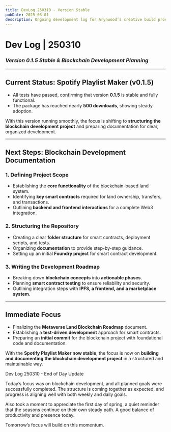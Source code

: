 ```yaml
---
title: DevLog 250310 - Version Stable
pubDate: 2025-03-01
description: Ongoing development log for Arynwood’s creative build process.
---
```

# **Dev Log | 250310**  
### *Version 0.1.5 Stable & Blockchain Development Planning*  

---

## **Current Status: Spotify Playlist Maker (v0.1.5)**  

- All tests have passed, confirming that version **0.1.5** is stable and fully functional.  
- The package has reached nearly **500 downloads**, showing steady adoption.  

With this version running smoothly, the focus is shifting to **structuring the blockchain development project** and preparing documentation for clear, organized development.  

---

## **Next Steps: Blockchain Development Documentation**  

### **1. Defining Project Scope**  
- Establishing the **core functionality** of the blockchain-based land system.  
- Identifying **key smart contracts** required for land ownership, transfers, and transactions.  
- Outlining **backend and frontend interactions** for a complete Web3 integration.  

### **2. Structuring the Repository**  
- Creating a clear **folder structure** for smart contracts, deployment scripts, and tests.  
- Organizing **documentation** to provide step-by-step guidance.  
- Setting up an initial **Foundry project** for smart contract development.  

### **3. Writing the Development Roadmap**  
- Breaking down **blockchain concepts** into **actionable phases**.  
- Planning **smart contract testing** to ensure reliability and security.  
- Outlining integration steps with **IPFS, a frontend, and a marketplace system**.  

---

## **Immediate Focus**  
- Finalizing the **Metaverse Land Blockchain Roadmap** document.  
- Establishing a **test-driven development** approach for smart contracts.  
- Preparing an **initial commit** for the blockchain project with foundational code and documentation.  

With the **Spotify Playlist Maker now stable**, the focus is now on **building and documenting the blockchain development project** in a structured and maintainable way.  

Dev Log 250310 - End of Day Update

Today’s focus was on blockchain development, and all planned goals were successfully completed. The structure is coming together as expected, and progress is aligning well with both weekly and daily goals.

Also took a moment to appreciate the first day of spring, a quiet reminder that the seasons continue on their own steady path. A good balance of productivity and presence today.

Tomorrow’s focus will build on this momentum.